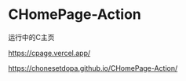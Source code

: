 # CHomePage-Action
运行中的C主页

https://cpage.vercel.app/

https://chonesetdopa.github.io/CHomePage-Action/
